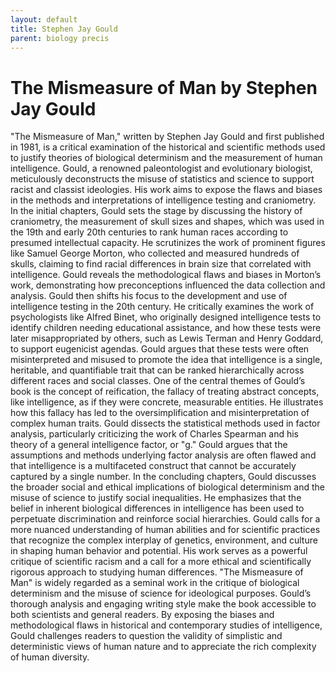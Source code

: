 ```yaml
---
layout: default
title: Stephen Jay Gould
parent: biology precis
---
```

# The Mismeasure of Man by Stephen Jay Gould

"The Mismeasure of Man," written by Stephen Jay Gould and first published in 1981, is a critical examination of the historical and scientific methods used to justify theories of biological determinism and the measurement of human intelligence. Gould, a renowned paleontologist and evolutionary biologist, meticulously deconstructs the misuse of statistics and science to support racist and classist ideologies. His work aims to expose the flaws and biases in the methods and interpretations of intelligence testing and craniometry.
In the initial chapters, Gould sets the stage by discussing the history of craniometry, the measurement of skull sizes and shapes, which was used in the 19th and early 20th centuries to rank human races according to presumed intellectual capacity. He scrutinizes the work of prominent figures like Samuel George Morton, who collected and measured hundreds of skulls, claiming to find racial differences in brain size that correlated with intelligence. Gould reveals the methodological flaws and biases in Morton’s work, demonstrating how preconceptions influenced the data collection and analysis.
Gould then shifts his focus to the development and use of intelligence testing in the 20th century. He critically examines the work of psychologists like Alfred Binet, who originally designed intelligence tests to identify children needing educational assistance, and how these tests were later misappropriated by others, such as Lewis Terman and Henry Goddard, to support eugenicist agendas. Gould argues that these tests were often misinterpreted and misused to promote the idea that intelligence is a single, heritable, and quantifiable trait that can be ranked hierarchically across different races and social classes.
One of the central themes of Gould’s book is the concept of reification, the fallacy of treating abstract concepts, like intelligence, as if they were concrete, measurable entities. He illustrates how this fallacy has led to the oversimplification and misinterpretation of complex human traits. Gould dissects the statistical methods used in factor analysis, particularly criticizing the work of Charles Spearman and his theory of a general intelligence factor, or "g." Gould argues that the assumptions and methods underlying factor analysis are often flawed and that intelligence is a multifaceted construct that cannot be accurately captured by a single number.
In the concluding chapters, Gould discusses the broader social and ethical implications of biological determinism and the misuse of science to justify social inequalities. He emphasizes that the belief in inherent biological differences in intelligence has been used to perpetuate discrimination and reinforce social hierarchies. Gould calls for a more nuanced understanding of human abilities and for scientific practices that recognize the complex interplay of genetics, environment, and culture in shaping human behavior and potential. His work serves as a powerful critique of scientific racism and a call for a more ethical and scientifically rigorous approach to studying human differences.
"The Mismeasure of Man" is widely regarded as a seminal work in the critique of biological determinism and the misuse of science for ideological purposes. Gould’s thorough analysis and engaging writing style make the book accessible to both scientists and general readers. By exposing the biases and methodological flaws in historical and contemporary studies of intelligence, Gould challenges readers to question the validity of simplistic and deterministic views of human nature and to appreciate the rich complexity of human diversity.
